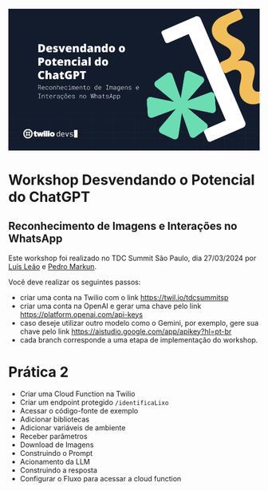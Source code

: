 ![Imagem do Workshop Desvendando o Potencial do ChatGPT](./assets/header.png)
# Workshop Desvendando o Potencial do ChatGPT
## Reconhecimento de Imagens e Interações no WhatsApp

Este workshop foi realizado no TDC Summit São Paulo, dia 27/03/2024 por [Luís Leão](https://linkedin.com/in/luisleao) e [Pedro Markun](https://linkedin.com/in/pedromarkun).

Você deve realizar os seguintes passos:

* criar uma conta na Twilio com o link https://twil.io/tdcsummitsp
* criar uma conta na OpenAI e gerar uma chave pelo link https://platform.openai.com/api-keys
* caso deseje utilizar outro modelo como o Gemini, por exemplo, gere sua chave pelo link https://aistudio.google.com/app/apikey?hl=pt-br
* cada branch corresponde a uma etapa de implementação do workshop.



# Prática 2
* Criar uma Cloud Function na Twilio
* Criar um endpoint protegido `/identificaLixo`
* Acessar o código-fonte de exemplo
* Adicionar bibliotecas
* Adicionar variáveis de ambiente
* Receber parâmetros
* Download de Imagens
* Construindo o Prompt
* Acionamento da LLM
* Construindo a resposta
* Configurar o Fluxo para acessar a cloud function

